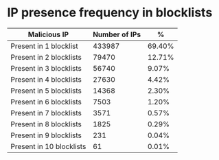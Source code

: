 # IP presence frequency in blocklists
| Malicious IP | Number of IPs | % |
|----|----|----|
| Present in 1 blocklist | 433987 | 69.40% |
| Present in 2 blocklists | 79470 | 12.71% |
| Present in 3 blocklists | 56740 | 9.07% |
| Present in 4 blocklists | 27630 | 4.42% |
| Present in 5 blocklists | 14368 | 2.30% |
| Present in 6 blocklists | 7503 | 1.20% |
| Present in 7 blocklists | 3571 | 0.57% |
| Present in 8 blocklists | 1825 | 0.29% |
| Present in 9 blocklists | 231 | 0.04% |
| Present in 10 blocklists | 61 | 0.01% |
